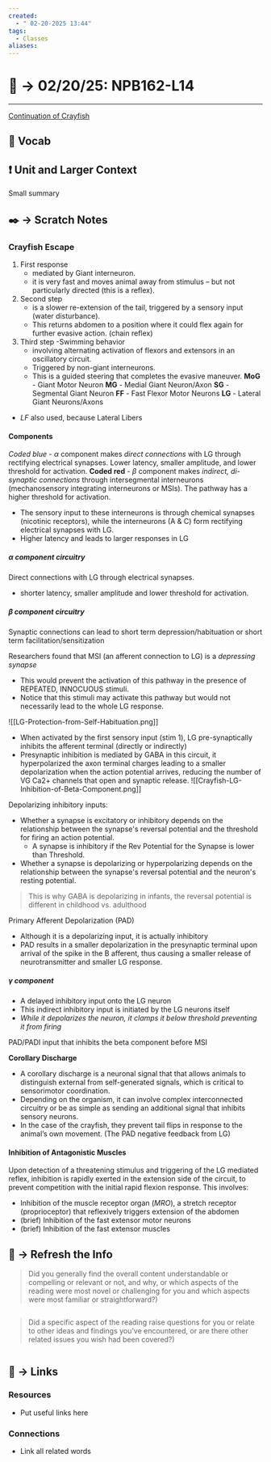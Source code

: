 ```yaml
---
created:
  - " 02-20-2025 13:44"
tags:
  - Classes
aliases:
---
```


# 📗 ->  02/20/25: NPB162-L14
---
[Continuation of Crayfish](https://canvas.ucdavis.edu/courses/948282/files/26708936?module_item_id=2196460)

## 🎤 Vocab



## ❗ Unit and Larger Context
Small summary




## ✒️ -> Scratch Notes

### Crayfish Escape
1) First response
	- mediated by Giant interneuron.
	- it is very fast and moves animal away from stimulus – but not particularly directed (this is a reflex).
2) Second step
	- is a slower re-extension of the tail, triggered by a sensory input (water disturbance).
	- This returns abdomen to a position where it could flex again for further evasive action. (chain reflex)
3) Third step -Swimming behavior
	- involving alternating activation of flexors and extensors in an oscillatory circuit.
	- Triggered by non-giant interneurons.
	- This is a guided steering that completes the evasive maneuver.
**MoG** - Giant Motor Neuron
**MG** - Medial Giant Neuron/Axon 
**SG** - Segmental Giant Neuron
**FF** - Fast Flexor Motor Neurons
**LG** - Lateral Giant Neurons/Axons
- *LF* also used, because Lateral Libers
#### Components
*Coded blue* - $\alpha$ component makes *direct connections* with LG through rectifying electrical synapses. Lower latency, smaller amplitude, and lower threshold for activation.
**Coded red** - $\beta$ component makes *indirect, di-synaptic connections* through intersegmental interneurons (mechanosensory integrating interneurons or MSIs). The pathway has a higher threshold for activation.
- The sensory input to these interneurons is through chemical synapses (nicotinic receptors), while the interneurons (A & C) form rectifying electrical synapses with LG. 
- Higher latency and leads to larger responses in LG

##### $\alpha$ component circuitry
Direct connections with LG through electrical synapses. 
- shorter latency, smaller amplitude and lower threshold for activation.


##### $\beta$ component circuitry
Synaptic connections can lead to short term depression/habituation or short term facilitation/sensitization

Researchers found that MSI (an afferent connection to LG) is a *depressing synapse* 
- This would prevent the activation of this pathway in the presence of REPEATED, INNOCUOUS stimuli.
- Notice that this stimuli may activate this pathway but would not necessarily lead to the whole LG response.

![[LG-Protection-from-Self-Habituation.png]]
- When activated by the first sensory input (stim 1), LG pre-synaptically inhibits the afferent terminal (directly or indirectly)
- Presynaptic inhibition is mediated by GABA in this circuit, it hyperpolarized the axon terminal charges leading to a smaller depolarization when the action potential arrives, reducing the number of VG Ca2+ channels that open and synaptic release.
![[Crayfish-LG-Inhibition-of-Beta-Component.png]]


Depolarizing inhibitory inputs:
- Whether a synapse is excitatory or inhibitory depends on the relationship between the synapse's reversal potential and the threshold for firing an action potential. 
	- A synapse is inhibitory if the Rev Potential for the Synapse is lower than Threshold.
- Whether a synapse is depolarizing or hyperpolarizing depends on the relationship between the synapse's reversal potential and the neuron's resting potential.
> This is why GABA is depolarizing in infants, the reversal potential is different in childhood vs. adulthood

Primary Afferent Depolarization (PAD)
- Although it is a depolarizing input, it is actually inhibitory
- PAD results in a smaller depolarization in the presynaptic terminal upon arrival of the spike in the B afferent, thus causing a smaller release of neurotransmitter and smaller LG response.

##### $\gamma$ component
- A delayed inhibitory input onto the LG neuron
- This indirect inhibitory input is initiated by the LG neurons itself
- *While it depolarizes the neuron, it clamps it below threshold preventing it from firing*

PAD/PADI input that inhibits the beta component before MSI 

**Corollary Discharge** 
- A corollary discharge is a neuronal signal that that allows animals to distinguish external from self-generated signals, which is critical to sensorimotor coordination. 
- Depending on the organism, it can involve complex interconnected circuitry or be as simple as sending an additional signal that inhibits sensory neurons. 
- In the case of the crayfish, they prevent tail flips in response to the animal’s own movement. (The PAD negative feedback from LG)

#### Inhibition of Antagonistic Muscles 
Upon detection of a threatening stimulus and triggering of the LG mediated reflex, inhibition is rapidly exerted in the extension side of the circuit, to prevent competition with the initial rapid flexion response.
This involves:
- Inhibition of the muscle receptor organ (*MRO*), a stretch receptor (proprioceptor) that reflexively triggers extension of the abdomen
- (brief) Inhibition of the fast extensor motor neurons
- (brief) Inhibition of the fast extensor muscles

## 🧪 -> Refresh the Info
> Did you generally find the overall content understandable or compelling or relevant or not, and why, or which aspects of the reading were most novel or challenging for you and which aspects were most familiar or straightforward?)  
```

```

> Did a specific aspect of the reading raise questions for you or relate to other ideas and findings you’ve encountered, or are there other related issues you wish had been covered?)
```

```




## 🔗 -> Links
### Resources
- Put useful links here


### Connections
- Link all related words
